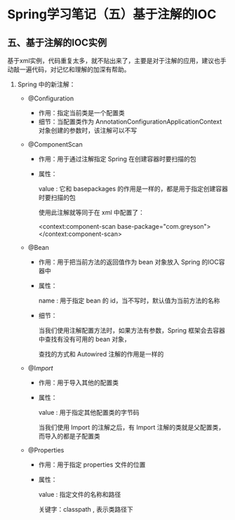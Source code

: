 # Spring学习笔记（五）基于注解的IOC

## 五、基于注解的IOC实例

基于xml实例，代码重复太多，就不贴出来了，主要是对于注解的应用，建议也手动敲一遍代码，对记忆和理解的加深有帮助。

1. Spring 中的新注解：
    - @Configuration
        - 作用：指定当前类是一个配置类
        - 细节：当配置类作为 AnnotationConfigurationApplicationContext 对象创建的参数时，该注解可以不写
    - @ComponentScan
        - 作用：用于通过注解指定 Spring 在创建容器时要扫描的包
        - 属性：

            value : 它和 basepackages 的作用是一样的，都是用于指定创建容器时要扫描的包

            使用此注解就等同于在 xml 中配置了：

            <context:component-scan base-package="com.greyson"></context:component-scan>

    - @Bean
        - 作用：用于把当前方法的返回值作为 bean 对象放入 Spring 的IOC容器中
        - 属性：

            name : 用于指定 bean 的 id，当不写时，默认值为当前方法的名称

        - 细节：

            当我们使用注解配置方法时，如果方法有参数，Spring 框架会去容器中查找有没有可用的 bean 对象，

            查找的方式和 Autowired 注解的作用是一样的

    - @I*mport*
        - 作用：用于导入其他的配置类
        - 属性：

            value : 用于指定其他配置类的字节码

            当我们使用 Import 的注解之后，有 Import 注解的类就是父配置类，而导入的都是子配置类

    - @Properties
        - 作用：用于指定 properties 文件的位置
        - 属性：

            value : 指定文件的名称和路径

            关键字：classpath , 表示类路径下